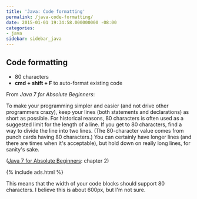 ```yaml
---
title: 'Java: Code formatting'
permalink: /java-code-formatting/
date: 2015-01-01 19:34:58.000000000 -08:00
categories:
- java
sidebar: sidebar_java
---
```


## Code formatting

* 80 characters
* **cmd + shift + F** to auto-format existing code

From _Java 7 for Absolute Beginners_:

To make your programming simpler and easier (and not drive other programmers crazy), keep your lines (both statements and declarations) as short as possible. For historical reasons, 80 characters is often used as a suggested limit for the length of a line. If you get to 80 characters, find a way to divide the line into two lines. (The 80-character value comes from punch cards having 80 characters.) You can certainly have longer lines (and there are times when it's acceptable), but hold down on really long lines, for sanity's sake.

([Java 7 for Absolute Beginners](https://www.safaribooksonline.com/library/view/java-7-for/9781430236863/Chapter02.html#ch2): chapter 2)

{% include ads.html %}

This means that the width of your code blocks should support 80 characters. I believe this is about 600px, but I'm not sure.

